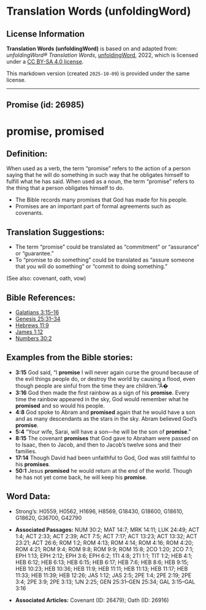 # Translation Words (unfoldingWord)

## License Information

**Translation Words (unfoldingWord)** is based on and adapted from: _unfoldingWord® Translation Words_, [unfoldingWord](https://unfoldingword.org/utw), 2022, which is licensed under a [CC BY-SA 4.0 license](https://creativecommons.org/licenses/by-sa/4.0/legalcode.en).

This markdown version (created `2025-10-09`) is provided under the same license.



--------------------------------

## Promise (id: 26985)

promise, promised
=================

Definition:
-----------

When used as a verb, the term “promise” refers to the action of a person saying that he will do something in such way that he obligates himself to fulfill what he has said. When used as a noun, the term “promise” refers to the thing that a person obligates himself to do.

* The Bible records many promises that God has made for his people.
* Promises are an important part of formal agreements such as covenants.

Translation Suggestions:
------------------------

* The term “promise” could be translated as “commitment” or “assurance” or “guarantee.”
* To “promise to do something” could be translated as “assure someone that you will do something” or “commit to doing something.”

(See also: covenant, oath, vow)

Bible References:
-----------------

* [Galatians 3:15–16](https://ref.ly/Gal3:15-Gal3:16)
* [Genesis 25:31–34](https://ref.ly/Gen25:31-Gen25:34)
* [Hebrews 11:9](https://ref.ly/Heb11:9)
* [James 1:12](https://ref.ly/Jas1:12)
* [Numbers 30:2](https://ref.ly/Num30:2)

Examples from the Bible stories:
--------------------------------

* **3:15** God said, “I **promise** I will never again curse the ground because of the evil things people do, or destroy the world by causing a flood, even though people are sinful from the time they are children.”Â�
* **3:16** God then made the first rainbow as a sign of his **promise**. Every time the rainbow appeared in the sky, God would remember what he **promised** and so would his people.
* **4:8** God spoke to Abram and **promised** again that he would have a son and as many descendants as the stars in the sky. Abram believed God’s **promise**.
* **5:4** “Your wife, Sarai, will have a son—he will be the son of **promise**.”
* **8:15** The covenant **promises** that God gave to Abraham were passed on to Isaac, then to Jacob, and then to Jacob’s twelve sons and their families.
* **17:14** Though David had been unfaithful to God, God was still faithful to his **promises**.
* **50:1** Jesus **promised** he would return at the end of the world. Though he has not yet come back, he will keep his **promise**.

Word Data:
----------

* Strong’s: H0559, H0562, H1696, H8569, G18430, G18600, G18610, G18620, G36700, G42790

* **Associated Passages:** NUM 30:2; MAT 14:7; MRK 14:11; LUK 24:49; ACT 1:4; ACT 2:33; ACT 2:39; ACT 7:5; ACT 7:17; ACT 13:23; ACT 13:32; ACT 23:21; ACT 26:6; ROM 1:2; ROM 4:13; ROM 4:14; ROM 4:16; ROM 4:20; ROM 4:21; ROM 9:4; ROM 9:8; ROM 9:9; ROM 15:8; 2CO 1:20; 2CO 7:1; EPH 1:13; EPH 2:12; EPH 3:6; EPH 6:2; 1TI 4:8; 2TI 1:1; TIT 1:2; HEB 4:1; HEB 6:12; HEB 6:13; HEB 6:15; HEB 6:17; HEB 7:6; HEB 8:6; HEB 9:15; HEB 10:23; HEB 10:36; HEB 11:9; HEB 11:11; HEB 11:13; HEB 11:17; HEB 11:33; HEB 11:39; HEB 12:26; JAS 1:12; JAS 2:5; 2PE 1:4; 2PE 2:19; 2PE 3:4; 2PE 3:9; 2PE 3:13; 1JN 2:25; GEN 25:31–GEN 25:34; GAL 3:15–GAL 3:16
* **Associated Articles:** Covenant (ID: 26479); Oath (ID: 26916)

